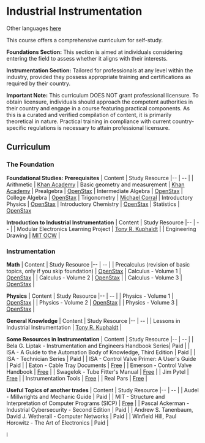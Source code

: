 # Industrial Instrumentation 

Other languages [here](https://github.com/lcafer/Instrumentation/tree/main/languages)

This course offers a comprehensive curriculum for self-study.

**Foundations Section:** This section is aimed at individuals considering entering the field to assess whether it aligns with their interests.

**Instrumentation Section:** Tailored for professionals at any level within the industry, provided they possess appropriate training and certifications as required by their country.

**Important Note:** This curriculum DOES NOT grant professional licensure. To obtain licensure, individuals should approach the competent authorities in their country and engage in a course featuring practical components. As this is a curated and verified compilation of content, it is primarily theoretical in nature. Practical training in compliance with current country-specific regulations is necessary to attain professional licensure.

## Curriculum

### The Foundation

**Foundational Studies: Prerequisites**
| Content |  Study Resource
|-- | -- |
| Arithmetic | [Khan Academy](https://www.khanacademy.org/math/arithmetic#arithmetic-subject-challenge)
| Basic geometry and measurement | [Khan Academy](https://www.khanacademy.org/math/basic-geo#basic-geo-subject-challenge)
| Prealgebra | [OpenStax](https://openstax.org/details/books/prealgebra-2e)
| Intermediate Algebra | [OpenStax](https://openstax.org/details/books/intermediate-algebra-2e)
| College Algebra | [OpenStax](https://openstax.org/details/books/college-algebra-corequisite-support-2e)
| Trigonometry | [Michael Corral](https://mecmath.net/trig/Trigonometry.pdf)
| Introductory Physics | [OpenStax](https://openstax.org/details/books/physics)
| Introductory Chemistry | [OpenStax](https://openstax.org/details/books/chemistry-2e)
| Statistics | [OpenStax](https://assets.openstax.org/oscms-prodcms/media/documents/Statistics-WEB.pdf)

**Introduction to Industrial Instrumentation**
| Content |  Study Resource
|-- | -- |
| Modular Electronics Learning Project | [Tony R. Kuphaldt](http://ibiblio.org/kuphaldt/socratic/model/index.html) |
| Engineering Drawing | [MIT OCW](https://ocw.mit.edu/courses/2-007-design-and-manufacturing-i-spring-2009/pages/related-resources/drawing_and_sketching/) |

### Instrumentation

**Math**
| Content |  Study Resource
|-- | -- |
| Precalculus (revision of basic topics, only if you skip foundation) | [OpenStax](https://assets.openstax.org/oscms-prodcms/media/documents/Precalculus_2e-WEB.pdf)
| Calculus - Volume 1 | [OpenStax](https://openstax.org/details/books/calculus-volume-1) |
| Calculus - Volume 2 | [OpenStax](https://openstax.org/details/books/calculus-volume-2) |
| Calculus - Volume 3 | [OpenStax](https://openstax.org/details/books/calculus-volume-3) |

**Physics**
| Content |  Study Resource
|-- | -- |
| Physics - Volume 1 | [OpenStax](https://openstax.org/details/books/university-physics-volume-1) |
| Physics - Volume 2 | [OpenStax](https://openstax.org/details/books/university-physics-volume-2) |
| Physics - Volume 3 | [OpenStax](https://openstax.org/details/books/university-physics-volume-3) |

**General Knowledge**
| Content |  Study Resource
|-- | -- |
| Lessons in Industrial Instrumentation | [Tony R. Kuphaldt](https://www.ibiblio.org/kuphaldt/socratic/sinst/) |

**Some Resources in Instrumentation**
| Content |  Study Resource
|-- | -- |
| Bela G. Liptak - Instrumentation and Engineers Handbook Series| Paid |
| ISA - A Guide to the Automation Body of Knowledge, Third Edition | Paid |
| ISA - Technician Series | Paid |
| ISA - Control Valve Primer: A User's Guide | Paid |
| Eaton - Cable Tray Documents | [Free](https://www.eaton.com/us/en-us/products/support-systems/cable-tray-and-ladder-systems/cabletray-ed.html) |
| Emerson - Control Valve Handbook | [Free](https://www.emerson.com/documents/automation/control-valve-handbook-en-3661206.pdf) |
| Swagelok - Tube Fitter's Manual | [Free](https://www.swagelok.com/en/supplemental/tube-fitting-manual-digital-supplement) |
| Jim Pytel | [Free](https://youtube.com/@bigbadtech) |
| Instrumentation Tools | [Free](https://instrumentationtools.com) |
| Real Pars | [Free](https://youtube.com/@realpars) |

**Useful Topics of another trades**
| Content |  Study Resource
|-- | -- |
| Audel - Millwrights and Mechanic Guide | Paid |
| MIT - Structure and Interpretation of Computer Programs (SICP) | [Free](https://web.mit.edu/6.001/6.037/sicp.pdf) |
| Pascal Ackerman - Industrial Cybersecurity - Second Edition | Paid |
| Andrew S. Tanenbaum, David J. Wetherall - Computer Networks | Paid |
| Winfield Hill, Paul Horowitz - The Art of Electronics | Paid |

l
